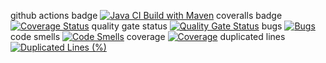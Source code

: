 github actions badge
[![Java CI Build with Maven](https://github.com/edoardof01/sessionBuilder/actions/workflows/maven.yml/badge.svg)](https://github.com/edoardof01/sessionBuilder/actions/workflows/maven.yml)
coveralls badge
[![Coverage Status](https://coveralls.io/repos/github/edoardof01/sessionBuilder/badge.svg?branch=main)](https://coveralls.io/github/edoardof01/sessionBuilder?branch=main)
quality gate status
[![Quality Gate Status](https://sonarcloud.io/api/project_badges/measure?project=edoardof01_sessionBuilder&metric=alert_status)](https://sonarcloud.io/summary/new_code?id=edoardof01_sessionBuilder)
bugs
[![Bugs](https://sonarcloud.io/api/project_badges/measure?project=edoardof01_sessionBuilder&metric=bugs)](https://sonarcloud.io/summary/new_code?id=edoardof01_sessionBuilder)
code smells
[![Code Smells](https://sonarcloud.io/api/project_badges/measure?project=edoardof01_sessionBuilder&metric=code_smells)](https://sonarcloud.io/summary/new_code?id=edoardof01_sessionBuilder)
coverage
[![Coverage](https://sonarcloud.io/api/project_badges/measure?project=edoardof01_sessionBuilder&metric=coverage)](https://sonarcloud.io/summary/new_code?id=edoardof01_sessionBuilder)
duplicated lines
[![Duplicated Lines (%)](https://sonarcloud.io/api/project_badges/measure?project=edoardof01_sessionBuilder&metric=duplicated_lines_density)](https://sonarcloud.io/summary/new_code?id=edoardof01_sessionBuilder)
